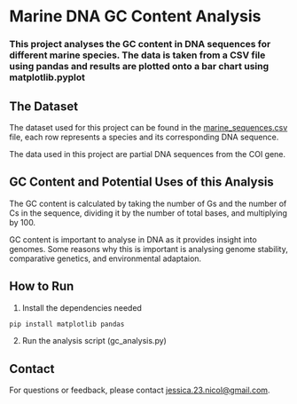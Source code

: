 # Marine DNA GC Content Analysis
### This project analyses the GC content in DNA sequences for different marine species. The data is taken from a CSV file using pandas and results are plotted onto a bar chart using matplotlib.pyplot
## The Dataset
The dataset used for this project can be found in the [marine_sequences.csv](marine_sequences.csv) file, each row represents a species and its corresponding DNA sequence.

The data used in this project are partial DNA sequences from the COI gene.
## GC Content and Potential Uses of this Analysis
The GC content is calculated by taking the number of Gs and the number of Cs in the sequence, dividing it by the number of total bases, and multiplying by 100.

GC content is important to analyse in DNA as it provides insight into genomes. Some reasons why this is important is analysing genome stability, comparative genetics, and environmental adaptaion.
## How to Run
1. Install the dependencies needed
```bash
pip install matplotlib pandas
```
2. Run the analysis script (gc_analysis.py)
## Contact
For questions or feedback, please contact [jessica.23.nicol@gmail.com](mailto:jessica.23.nicol@gmail.com).